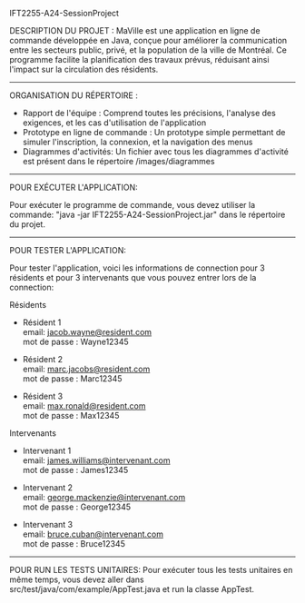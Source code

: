 IFT2255-A24-SessionProject

DESCRIPTION DU PROJET :
MaVille est une application en ligne de commande développée en Java, conçue pour améliorer la communication entre les secteurs public, privé, et la population de la ville de Montréal. Ce programme facilite la planification des travaux prévus, réduisant ainsi l'impact sur la circulation des résidents.

--------------------------------------------

ORGANISATION DU RÉPERTOIRE :
- Rapport de l'équipe : Comprend toutes les précisions, l'analyse des exigences, et les cas d'utilisation de l'application
- Prototype en ligne de commande : Un prototype simple permettant de simuler l'inscription, la connexion, et la navigation des menus
- Diagrammes d'activités: Un fichier avec tous les diagrammes d'activité est présent dans le répertoire /images/diagrammes

--------------------------------------------

POUR EXÉCUTER L'APPLICATION:

Pour exécuter le programme de commande, vous devez utiliser la commande: "java -jar IFT2255-A24-SessionProject.jar" 
dans le répertoire du projet.

--------------------------------------------

POUR TESTER L'APPLICATION:

Pour tester l'application, voici les informations de connection
pour 3 résidents et pour 3 intervenants que vous pouvez entrer lors de la connection:
 
Résidents  

- Résident 1  
email: jacob.wayne@resident.com  
mot de passe : Wayne12345  


- Résident 2  
email: marc.jacobs@resident.com  
mot de passe : Marc12345  


- Résident 3  
email: max.ronald@resident.com  
mot de passe : Max12345

Intervenants  

- Intervenant 1  
email: james.williams@intervenant.com  
mot de passe : James12345  


- Intervenant 2  
email: george.mackenzie@intervenant.com  
mot de passe : George12345  


- Intervenant 3  
email: bruce.cuban@intervenant.com  
mot de passe : Bruce12345

--------------------------------------------

POUR RUN LES TESTS UNITAIRES:
Pour exécuter tous les tests unitaires en même temps, vous devez aller dans src/test/java/com/example/AppTest.java 
et run la classe AppTest.

